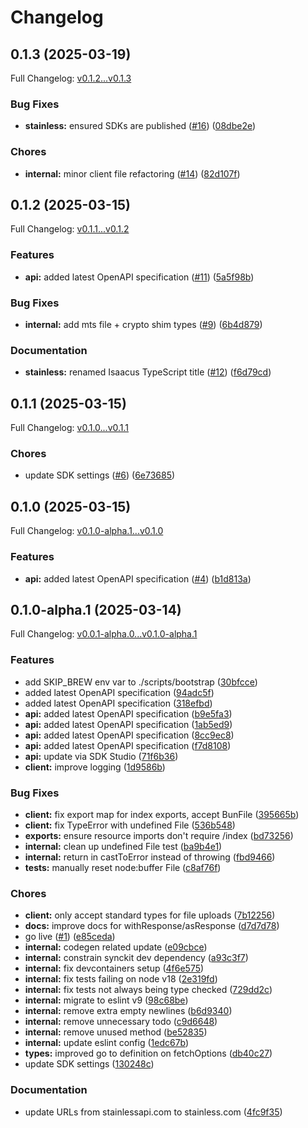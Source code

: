 # Changelog

## 0.1.3 (2025-03-19)

Full Changelog: [v0.1.2...v0.1.3](https://github.com/isaacus-dev/isaacus-typescript/compare/v0.1.2...v0.1.3)

### Bug Fixes

* **stainless:** ensured SDKs are published ([#16](https://github.com/isaacus-dev/isaacus-typescript/issues/16)) ([08dbe2e](https://github.com/isaacus-dev/isaacus-typescript/commit/08dbe2ebce5eb6edc37f19a4b5139da989a4cd23))


### Chores

* **internal:** minor client file refactoring ([#14](https://github.com/isaacus-dev/isaacus-typescript/issues/14)) ([82d107f](https://github.com/isaacus-dev/isaacus-typescript/commit/82d107f338b5d43271d440e02da1673958e03ff1))

## 0.1.2 (2025-03-15)

Full Changelog: [v0.1.1...v0.1.2](https://github.com/isaacus-dev/isaacus-typescript/compare/v0.1.1...v0.1.2)

### Features

* **api:** added latest OpenAPI specification ([#11](https://github.com/isaacus-dev/isaacus-typescript/issues/11)) ([5a5f98b](https://github.com/isaacus-dev/isaacus-typescript/commit/5a5f98b0fb569234dcba58ecd9ab721c3088220c))


### Bug Fixes

* **internal:** add mts file + crypto shim types ([#9](https://github.com/isaacus-dev/isaacus-typescript/issues/9)) ([6b4d879](https://github.com/isaacus-dev/isaacus-typescript/commit/6b4d879d20c22a93337773b885da836ed48bcdd9))


### Documentation

* **stainless:** renamed Isaacus TypeScript title ([#12](https://github.com/isaacus-dev/isaacus-typescript/issues/12)) ([f6d79cd](https://github.com/isaacus-dev/isaacus-typescript/commit/f6d79cd3fedca634d9ea9a85e597ad37e11abc9b))

## 0.1.1 (2025-03-15)

Full Changelog: [v0.1.0...v0.1.1](https://github.com/isaacus-dev/isaacus-typescript/compare/v0.1.0...v0.1.1)

### Chores

* update SDK settings ([#6](https://github.com/isaacus-dev/isaacus-typescript/issues/6)) ([6e73685](https://github.com/isaacus-dev/isaacus-typescript/commit/6e7368579afc676fa4d84f47d80496b2ee058321))

## 0.1.0 (2025-03-15)

Full Changelog: [v0.1.0-alpha.1...v0.1.0](https://github.com/isaacus-dev/isaacus-typescript/compare/v0.1.0-alpha.1...v0.1.0)

### Features

* **api:** added latest OpenAPI specification ([#4](https://github.com/isaacus-dev/isaacus-typescript/issues/4)) ([b1d813a](https://github.com/isaacus-dev/isaacus-typescript/commit/b1d813adcd4fce5ecae91664603f2e967addac16))

## 0.1.0-alpha.1 (2025-03-14)

Full Changelog: [v0.0.1-alpha.0...v0.1.0-alpha.1](https://github.com/isaacus-dev/isaacus-typescript/compare/v0.0.1-alpha.0...v0.1.0-alpha.1)

### Features

* add SKIP_BREW env var to ./scripts/bootstrap ([30bfcce](https://github.com/isaacus-dev/isaacus-typescript/commit/30bfcce435331fd6e11c5fa253c3c2decd0bb8af))
* added latest OpenAPI specification ([94adc5f](https://github.com/isaacus-dev/isaacus-typescript/commit/94adc5f175ef1aaca55059dbfaef86efb0db787a))
* added latest OpenAPI specification ([318efbd](https://github.com/isaacus-dev/isaacus-typescript/commit/318efbd6cb9b92987328e985b6508794ad59bb4e))
* **api:** added latest OpenAPI specification ([b9e5fa3](https://github.com/isaacus-dev/isaacus-typescript/commit/b9e5fa3253f5c1aaed78379f2b7700aa514f35b1))
* **api:** added latest OpenAPI specification ([1ab5ed9](https://github.com/isaacus-dev/isaacus-typescript/commit/1ab5ed994bf29f4ac884c48ef7f3efcb795fdbeb))
* **api:** added latest OpenAPI specification ([8cc9ec8](https://github.com/isaacus-dev/isaacus-typescript/commit/8cc9ec83f852c7ebdb4d21e77c19905dc6f0dfa4))
* **api:** added latest OpenAPI specification ([f7d8108](https://github.com/isaacus-dev/isaacus-typescript/commit/f7d8108c33e6cbd36ae59af0a3668967346fdf6a))
* **api:** update via SDK Studio ([71f6b36](https://github.com/isaacus-dev/isaacus-typescript/commit/71f6b36c01544e91aa6c582f09b795ff2d8ef93d))
* **client:** improve logging ([1d9586b](https://github.com/isaacus-dev/isaacus-typescript/commit/1d9586b39d9440742680f9cb532245afa4234526))


### Bug Fixes

* **client:** fix export map for index exports, accept BunFile ([395665b](https://github.com/isaacus-dev/isaacus-typescript/commit/395665b12b3a46917b2ba2e6425e792967889cf6))
* **client:** fix TypeError with undefined File ([536b548](https://github.com/isaacus-dev/isaacus-typescript/commit/536b54835b9635766ca11640aefbc5491b4ad508))
* **exports:** ensure resource imports don't require /index ([bd73256](https://github.com/isaacus-dev/isaacus-typescript/commit/bd7325678bb6df39f44ef643dcb3ddf4e4f31fe3))
* **internal:** clean up undefined File test ([ba9b4e1](https://github.com/isaacus-dev/isaacus-typescript/commit/ba9b4e173616f24c8359385bcd6695d25af4d1ac))
* **internal:** return in castToError instead of throwing ([fbd9466](https://github.com/isaacus-dev/isaacus-typescript/commit/fbd94661ad631e21f524e38a3e0d01e902323116))
* **tests:** manually reset node:buffer File ([c8af76f](https://github.com/isaacus-dev/isaacus-typescript/commit/c8af76f16eb489c27ceba0a017ea8f1382bfad9f))


### Chores

* **client:** only accept standard types for file uploads ([7b12256](https://github.com/isaacus-dev/isaacus-typescript/commit/7b122567741f732865c506ef1aa38b0619378277))
* **docs:** improve docs for withResponse/asResponse ([d7d7d78](https://github.com/isaacus-dev/isaacus-typescript/commit/d7d7d786d158464e62d27607bfd89081d38ed33b))
* go live ([#1](https://github.com/isaacus-dev/isaacus-typescript/issues/1)) ([e85ceda](https://github.com/isaacus-dev/isaacus-typescript/commit/e85cedae33c69cc172671d79e8575f2e7c431f28))
* **internal:** codegen related update ([e09cbce](https://github.com/isaacus-dev/isaacus-typescript/commit/e09cbce67248a6921e9fb9cd11a8d34f670ff8f0))
* **internal:** constrain synckit dev dependency ([a93c3f7](https://github.com/isaacus-dev/isaacus-typescript/commit/a93c3f748a7283e5c01fe5c3f946ee0b53a4d99f))
* **internal:** fix devcontainers setup ([4f6e575](https://github.com/isaacus-dev/isaacus-typescript/commit/4f6e57552f5b2052b9b8d2e91eca2cf558c055d4))
* **internal:** fix tests failing on node v18 ([2e319fd](https://github.com/isaacus-dev/isaacus-typescript/commit/2e319fdfca3fc16ffcdffee2b1000472478fc35a))
* **internal:** fix tests not always being type checked ([729dd2c](https://github.com/isaacus-dev/isaacus-typescript/commit/729dd2c9a3fecad828b8bf1f0f018d687c86eb32))
* **internal:** migrate to eslint v9 ([98c68be](https://github.com/isaacus-dev/isaacus-typescript/commit/98c68be4ff004e39022507c90767660719ec9a62))
* **internal:** remove extra empty newlines ([b6d9340](https://github.com/isaacus-dev/isaacus-typescript/commit/b6d9340d8b21362c340b43b5396c629d6b0a7115))
* **internal:** remove unnecessary todo ([c9d6648](https://github.com/isaacus-dev/isaacus-typescript/commit/c9d66483dfae04e0be27513b00ff52aff8e24967))
* **internal:** remove unused method ([be52835](https://github.com/isaacus-dev/isaacus-typescript/commit/be52835a7481f0ac5ac69bf7bdc95c6c2e85ec3b))
* **internal:** update eslint config ([1edc67b](https://github.com/isaacus-dev/isaacus-typescript/commit/1edc67b2160cc72afbc2e3541a01ad16934de620))
* **types:** improved go to definition on fetchOptions ([db40c27](https://github.com/isaacus-dev/isaacus-typescript/commit/db40c276961be861ab088ef681afc427fbb11ad6))
* update SDK settings ([130248c](https://github.com/isaacus-dev/isaacus-typescript/commit/130248cd98f9e9f624c2fa7c8e2a75194650b8b6))


### Documentation

* update URLs from stainlessapi.com to stainless.com ([4fc9f35](https://github.com/isaacus-dev/isaacus-typescript/commit/4fc9f35489912dca54f138c53f767091b6f6ab98))
